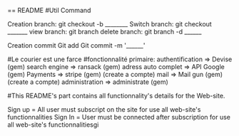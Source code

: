 == README
#Util Command

Creation branch: git checkout -b ________
Switch branch: git checkout _______
view branch: git branch
delete branch: git branch -d ______

Creation commit
Git add
Git commit -m '______'

#Le courier est une farce
#fonctionnalité primaire:
authentification    => Devise       (gem)
search engine       => ransack      (gem)
adress auto complet => API Google   (gem)
Payments            => stripe       (gem) (create a compte)
mail                => Mail gun     (gem) (create a compte)
administration      => administrate (gem)

#This README's part contains all functionnality's details for the Web-site.

Sign up = All user must subscript on the site for use all web-site's functionnalities
Sign In = User must be connected after subscription for use all web-site's functionnalitiesgi 




